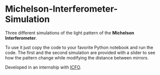 # Michelson-Interferometer-Simulation
Three different simulations of the light pattern of the **Michelson Interferometer**.

To use it just copy the code to your favorite Python notebook and run the code.
The first and the second simulation are provided with a slider to see how the pattern change while modifying the distance between mirrors.

Developed in an internship with [ICFO](https://icfo.eu).

